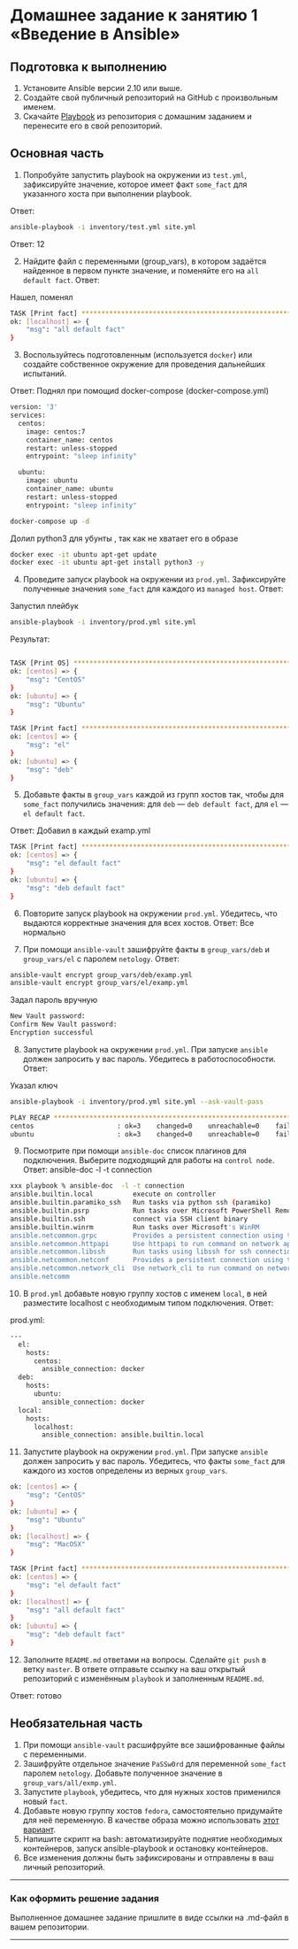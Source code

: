 # Домашнее задание к занятию 1 «Введение в Ansible»

## Подготовка к выполнению

1. Установите Ansible версии 2.10 или выше.
2. Создайте свой публичный репозиторий на GitHub с произвольным именем.
3. Скачайте [Playbook](./playbook/) из репозитория с домашним заданием и перенесите его в свой репозиторий.

## Основная часть

1. Попробуйте запустить playbook на окружении из `test.yml`, зафиксируйте значение, которое имеет факт `some_fact` для указанного хоста при выполнении playbook.

Ответ:

```sh
ansible-playbook -i inventory/test.yml site.yml
```
Ответ:
12


2. Найдите файл с переменными (group_vars), в котором задаётся найденное в первом пункте значение, и поменяйте его на `all default fact`.
Ответ:

Нашел, поменял
```sh
TASK [Print fact] ***********************************************************************************************************************************************************
ok: [localhost] => {
    "msg": "all default fact"
}
```

3. Воспользуйтесь подготовленным (используется `docker`) или создайте собственное окружение для проведения дальнейших испытаний.

Ответ:
Поднял при помощиd docker-compose (docker-compose.yml)
```sh
version: '3'
services:
  centos:
    image: centos:7
    container_name: centos
    restart: unless-stopped
    entrypoint: "sleep infinity"

  ubuntu:
    image: ubuntu
    container_name: ubuntu
    restart: unless-stopped
    entrypoint: "sleep infinity"
```

```sh
docker-compose up -d
```

Долил python3 для убунты , так как не хватает его в образе
```sh
docker exec -it ubuntu apt-get update
docker exec -it ubuntu apt-get install python3 -y
```


4. Проведите запуск playbook на окружении из `prod.yml`. Зафиксируйте полученные значения `some_fact` для каждого из `managed host`.
Ответ:

Запустил плейбук
```sh
ansible-playbook -i inventory/prod.yml site.yml
```

Результат:

```sh

TASK [Print OS] ********************************************************************************************************************************************
ok: [centos] => {
    "msg": "CentOS"
}
ok: [ubuntu] => {
    "msg": "Ubuntu"
}

TASK [Print fact] ******************************************************************************************************************************************
ok: [centos] => {
    "msg": "el"
}
ok: [ubuntu] => {
    "msg": "deb"
}

```

5. Добавьте факты в `group_vars` каждой из групп хостов так, чтобы для `some_fact` получились значения: для `deb` — `deb default fact`, для `el` — `el default fact`.

Ответ:
Добавил в каждый examp.yml

```sh
TASK [Print fact] ******************************************************************************************************************************************
ok: [centos] => {
    "msg": "el default fact"
}
ok: [ubuntu] => {
    "msg": "deb default fact"
}
```

6.  Повторите запуск playbook на окружении `prod.yml`. Убедитесь, что выдаются корректные значения для всех хостов.
Ответ:
Все нормально

7. При помощи `ansible-vault` зашифруйте факты в `group_vars/deb` и `group_vars/el` с паролем `netology`.
Ответ:

```sh
ansible-vault encrypt group_vars/deb/examp.yml
ansible-vault encrypt group_vars/el/examp.yml
```

Задал пароль вручную 
```sh
New Vault password: 
Confirm New Vault password: 
Encryption successful
```


8. Запустите playbook на окружении `prod.yml`. При запуске `ansible` должен запросить у вас пароль. Убедитесь в работоспособности.
Ответ:

Указал ключ
```sh
ansible-playbook -i inventory/prod.yml site.yml --ask-vault-pass
```

```sh
PLAY RECAP *************************************************************************************************************************************************
centos                     : ok=3    changed=0    unreachable=0    failed=0    skipped=0    rescued=0    ignored=0   
ubuntu                     : ok=3    changed=0    unreachable=0    failed=0    skipped=0    rescued=0    ignored=0   
```


9. Посмотрите при помощи `ansible-doc` список плагинов для подключения. Выберите подходящий для работы на `control node`.
Ответ:
ansible-doc -l -t connection


```sh
xxx playbook % ansible-doc  -l -t connection
ansible.builtin.local          execute on controller                                                                                                   
ansible.builtin.paramiko_ssh   Run tasks via python ssh (paramiko)                                                                                     
ansible.builtin.psrp           Run tasks over Microsoft PowerShell Remoting Protocol                                                                   
ansible.builtin.ssh            connect via SSH client binary                                                                                           
ansible.builtin.winrm          Run tasks over Microsoft's WinRM                                                                                        
ansible.netcommon.grpc         Provides a persistent connection using the gRPC protocol                                                                
ansible.netcommon.httpapi      Use httpapi to run command on network appliances                                                                        
ansible.netcommon.libssh       Run tasks using libssh for ssh connection                                                                               
ansible.netcommon.netconf      Provides a persistent connection using the netconf protocol                                                             
ansible.netcommon.network_cli  Use network_cli to run command on network appliances                                                                    
ansible.netcomm
```

10. В `prod.yml` добавьте новую группу хостов с именем  `local`, в ней разместите localhost с необходимым типом подключения.
Ответ:

prod.yml:
```sh
---
  el:
    hosts:
      centos:
        ansible_connection: docker
  deb:
    hosts:
      ubuntu:
        ansible_connection: docker
  local:
    hosts:
      localhost:
        ansible_connection: ansible.builtin.local
```


11. Запустите playbook на окружении `prod.yml`. При запуске `ansible` должен запросить у вас пароль. Убедитесь, что факты `some_fact` для каждого из хостов определены из верных `group_vars`.
```sh
ok: [centos] => {
    "msg": "CentOS"
}
ok: [ubuntu] => {
    "msg": "Ubuntu"
}
ok: [localhost] => {
    "msg": "MacOSX"
}

TASK [Print fact] ******************************************************************************************************************************************
ok: [centos] => {
    "msg": "el default fact"
}
ok: [localhost] => {
    "msg": "all default fact"
}
ok: [ubuntu] => {
    "msg": "deb default fact"
}
```

12. Заполните `README.md` ответами на вопросы. Сделайте `git push` в ветку `master`. В ответе отправьте ссылку на ваш открытый репозиторий с изменённым `playbook` и заполненным `README.md`.

Ответ:
готово



## Необязательная часть

1. При помощи `ansible-vault` расшифруйте все зашифрованные файлы с переменными.
2. Зашифруйте отдельное значение `PaSSw0rd` для переменной `some_fact` паролем `netology`. Добавьте полученное значение в `group_vars/all/exmp.yml`.
3. Запустите `playbook`, убедитесь, что для нужных хостов применился новый `fact`.
4. Добавьте новую группу хостов `fedora`, самостоятельно придумайте для неё переменную. В качестве образа можно использовать [этот вариант](https://hub.docker.com/r/pycontribs/fedora).
5. Напишите скрипт на bash: автоматизируйте поднятие необходимых контейнеров, запуск ansible-playbook и остановку контейнеров.
6. Все изменения должны быть зафиксированы и отправлены в ваш личный репозиторий.

---

### Как оформить решение задания

Выполненное домашнее задание пришлите в виде ссылки на .md-файл в вашем репозитории.

---
